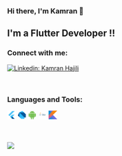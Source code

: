 ### Hi there, I'm Kamran 👋

## I'm a Flutter Developer !!

### Connect with me:

[![Linkedin: Kamran Hajili](https://img.shields.io/badge/-KamranHajili-blue?style=flat-square&logo=Linkedin&logoColor=white&link=https://www.linkedin.com/in/kamran-hajili-4132a9209/)](https://www.linkedin.com/in/kamran-hajili-4132a9209/)

<br />

### Languages and Tools:

<code><img height="20" src="https://raw.githubusercontent.com/github/explore/80688e429a7d4ef2fca1e82350fe8e3517d3494d/topics/flutter/flutter.png"></code>
<code><img height="20" src="https://raw.githubusercontent.com/github/explore/80688e429a7d4ef2fca1e82350fe8e3517d3494d/topics/dart/dart.png"></code>
<code><img height="20" src="https://raw.githubusercontent.com/github/explore/80688e429a7d4ef2fca1e82350fe8e3517d3494d/topics/android/android.png"></code>
<code><img height="20" src="https://raw.githubusercontent.com/github/explore/80688e429a7d4ef2fca1e82350fe8e3517d3494d/topics/java/java.png"></code>
<code><img height="20" src="https://raw.githubusercontent.com/github/explore/80688e429a7d4ef2fca1e82350fe8e3517d3494d/topics/kotlin/kotlin.png"></code>

<br />
<br />

<a href="https://github.com/KHajili98">
  <img align="center" src="https://github-readme-stats.vercel.app/api/top-langs/?username=KHajili98&theme=dark&hide_langs_below=1" />
</a>

